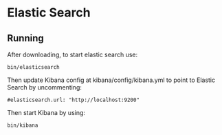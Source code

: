 # Elastic Search

## Running

After downloading, to start elastic search use:

```
bin/elasticsearch
```

Then update Kibana config at kibana/config/kibana.yml to point to Elastic Search by uncommenting:

```
#elasticsearch.url: "http://localhost:9200"
```

Then start Kibana by using:

```
bin/kibana
```
